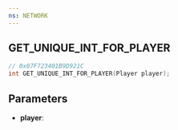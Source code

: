 ```yaml
---
ns: NETWORK
---
```

## GET_UNIQUE_INT_FOR_PLAYER

```c
// 0x07F723401B9D921C
int GET_UNIQUE_INT_FOR_PLAYER(Player player);
```

## Parameters
* **player**:
